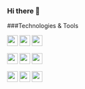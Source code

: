 ### Hi there 👋

###Technologies & Tools

<span><img src="https://img.shields.io/badge/HTML5-%23E34F26?style=for-the-badge&logo=html5&logoColor=white" height="25"/></span>
<span><img src="https://img.shields.io/badge/CSS3-%231572B6?style=for-the-badge&logo=css3&logoColor=white" height="25"/></span>
<span><img src="https://img.shields.io/badge/JavaScript-black?style=for-the-badge&logo=javascript " height="25"/></span>

<span><img src="https://img.shields.io/badge/REACT-%23000000?style=for-the-badge&logo=react&logoColor=%2361DAFB" height="25"/></span>
<span><img src="https://img.shields.io/badge/NEXT.JS-%23000000?style=for-the-badge&logo=nextdotjs&logoColor=white" height="25"/></span>
<span><img src="https://img.shields.io/badge/TAILWIND%20CSS-%2306B6D4?style=for-the-badge&logo=tailwindcss&logoColor=white" height="25"/></span>

<span><img src="https://img.shields.io/badge/NODE.JS-%23339933?style=for-the-badge&logo=nodedotjs&logoColor=white" height="25"/></span>
<span><img src="https://img.shields.io/badge/EXPRESS.JS-%23000000?style=for-the-badge&logo=express&logoColor=white" height="25"/></span>
<span><img src="https://img.shields.io/badge/MONGODB-%2347A248?style=for-the-badge&logo=mongodb&logoColor=white" height="25"/></span>
<!--
**ShawnECMO/ShawnECMO** is a ✨ _special_ ✨ repository because its `README.md` (this file) appears on your GitHub profile.

Here are some ideas to get you started:

- 🔭 I’m currently working on ...
- 🌱 I’m currently learning ...
- 👯 I’m looking to collaborate on ...
- 🤔 I’m looking for help with ...
- 💬 Ask me about ...
- 📫 How to reach me: ...
- 😄 Pronouns: ...
- ⚡ Fun fact: ...
-->
